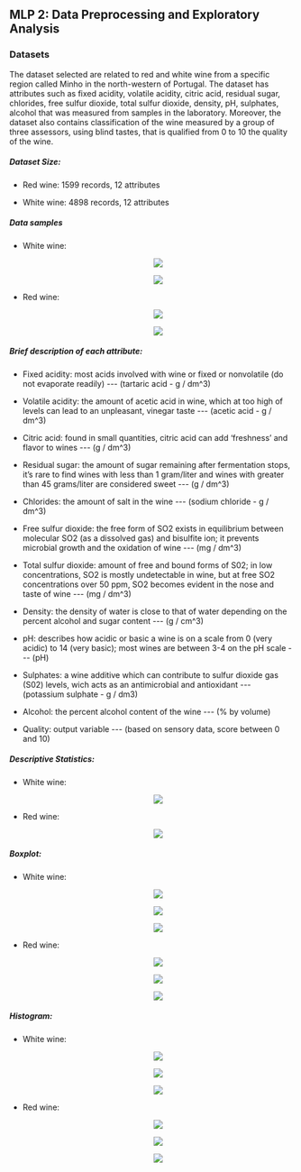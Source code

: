 ## MLP 2: Data Preprocessing and Exploratory Analysis

### Datasets

The dataset selected are related to red and white wine from a specific region called Minho in the north-western of Portugal. The dataset has attributes such as fixed acidity, volatile acidity, citric acid, residual sugar, chlorides, free sulfur dioxide, total sulfur dioxide, density, pH, sulphates, alcohol that was measured from samples in the laboratory. Moreover, the dataset also contains classification of the wine measured by a group of three assessors, using blind tastes, that is qualified from 0 to 10 the quality of the wine.  
##### Dataset Size:  

  - Red wine: 1599 records, 12 attributes

  - White wine: 4898 records, 12 attributes
  
##### Data samples
   - White wine:
    <p align="center">
      <img src= "https://user-images.githubusercontent.com/49216807/105935340-a76de700-6006-11eb-926e-4ee285d75c54.PNG">
    </p>
    <p align="center">
      <img src= "https://user-images.githubusercontent.com/49216807/105935380-bb194d80-6006-11eb-8ac1-79a5926cb820.PNG">
    </p>
    
   - Red wine:
    <p align="center">
      <img src= "https://user-images.githubusercontent.com/49216807/105935508-e9972880-6006-11eb-973c-8d18333459bc.PNG">
    </p>
    <p align="center">
      <img src= "https://user-images.githubusercontent.com/49216807/105935550-fe73bc00-6006-11eb-9c07-d46d180b10e1.PNG">
    </p>

##### Brief description of each attribute: 

- Fixed acidity: most acids involved with wine or fixed or nonvolatile (do not evaporate readily) --- (tartaric acid - g / dm^3)

- Volatile acidity: the amount of acetic acid in wine, which at too high of levels can lead to an unpleasant, vinegar taste --- (acetic acid - g / dm^3)

- Citric acid: found in small quantities, citric acid can add ‘freshness’ and flavor to wines --- (g / dm^3)

- Residual sugar: the amount of sugar remaining after fermentation stops, it’s rare to find wines with less than 1 gram/liter and wines with greater than 45 grams/liter are considered sweet --- (g / dm^3)

- Chlorides: the amount of salt in the wine --- (sodium chloride - g / dm^3)

- Free sulfur dioxide: the free form of SO2 exists in equilibrium between molecular SO2 (as a dissolved gas) and bisulfite ion; it prevents microbial growth and the oxidation of wine --- (mg / dm^3)

- Total sulfur dioxide: amount of free and bound forms of S02; in low concentrations, SO2 is mostly undetectable in wine, but at free SO2 concentrations over 50 ppm, SO2 becomes evident in the nose and taste of wine --- (mg / dm^3)

- Density: the density of water is close to that of water depending on the percent alcohol and sugar content --- (g / cm^3)

- pH: describes how acidic or basic a wine is on a scale from 0 (very acidic) to 14 (very basic); most wines are between 3-4 on the pH scale --- (pH)

- Sulphates: a wine additive which can contribute to sulfur dioxide gas (S02) levels, wich acts as an antimicrobial and antioxidant --- (potassium sulphate - g / dm3)

- Alcohol: the percent alcohol content of the wine --- (% by volume)

- Quality: output variable --- (based on sensory data, score between 0 and 10)

##### Descriptive Statistics:
- White wine:
   <p align="center">
      <img src= "https://user-images.githubusercontent.com/49216807/105935969-bf923600-6007-11eb-975e-fbb1ee2e1771.PNG">
   </p>
- Red wine:
   <p align="center">
      <img src= "https://user-images.githubusercontent.com/49216807/105936055-e18bb880-6007-11eb-816d-93cc5e6367dd.PNG">
   </p>
   
 ##### Boxplot:
 
 - White wine:
   <p align="center">
      <img src= "https://user-images.githubusercontent.com/49216807/105936762-22d09800-6009-11eb-90c7-2eb65e02ece6.PNG">
   </p>
   <p align="center">
      <img src= "https://user-images.githubusercontent.com/49216807/105936857-47c50b00-6009-11eb-967d-a70b6fd9f9ee.PNG">
   </p>
   <p align="center">
      <img src= "https://user-images.githubusercontent.com/49216807/105936932-67f4ca00-6009-11eb-9c94-9c8b0fc45080.PNG">
   </p>
   
 - Red wine:
 
   <p align="center">
      <img src= "https://user-images.githubusercontent.com/49216807/105936997-8955b600-6009-11eb-821e-16ef65463f52.PNG">
   </p>
   <p align="center">
      <img src= "https://user-images.githubusercontent.com/49216807/105937039-9bcfef80-6009-11eb-9321-59e8677a7001.PNG">
   </p>
   <p align="center">
      <img src= "https://user-images.githubusercontent.com/49216807/105937068-abe7cf00-6009-11eb-915e-ff7ba4ef28b0.PNG">
   </p>
   
##### Histogram:

- White wine:
   <p align="center">
      <img src= "https://user-images.githubusercontent.com/49216807/105937722-fddd2480-600a-11eb-847a-a92a593f7406.PNG">
   </p>
   <p align="center">
      <img src= "https://user-images.githubusercontent.com/49216807/105937762-0f263100-600b-11eb-9315-235b56d7a5d0.PNG">
   </p>
   <p align="center">
      <img src= "https://user-images.githubusercontent.com/49216807/105937792-1cdbb680-600b-11eb-9a08-cc125fd21564.PNG">
   </p>

- Red wine:
 
   <p align="center">
      <img src= "https://user-images.githubusercontent.com/49216807/105937827-311fb380-600b-11eb-830c-40530cd4da9f.PNG">
   </p>
   <p align="center">
      <img src= "https://user-images.githubusercontent.com/49216807/105937864-40066600-600b-11eb-9e36-d54a5300cd26.PNG">
   </p>
   <p align="center">
      <img src= "https://user-images.githubusercontent.com/49216807/105937891-4c8abe80-600b-11eb-8534-3c406aab6067.PNG">
   </p>
